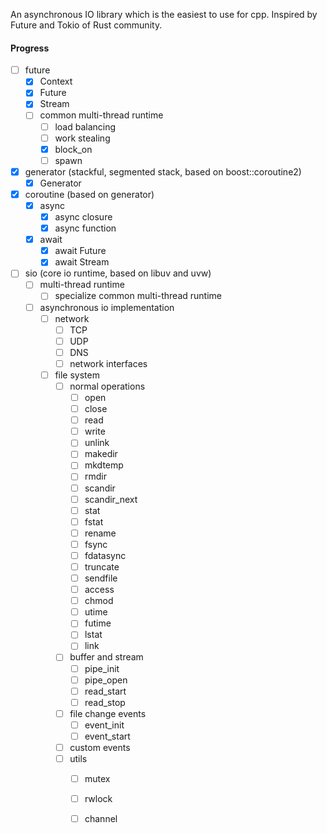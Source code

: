 An asynchronous IO library which is the easiest to use for cpp. Inspired by Future and Tokio of Rust community.


#### Progress
- [ ] future
    - [x] Context
    - [x] Future
    - [x] Stream
    - [ ] common multi-thread runtime
        - [ ] load balancing
        - [ ] work stealing
        - [x] block_on
        - [ ] spawn
- [x] generator (stackful, segmented stack, based on boost::coroutine2)
    - [x] Generator
- [x] coroutine (based on generator)
    - [x] async
        - [x] async closure
        - [x] async function
    - [x] await
        - [x] await Future
        - [x] await Stream
- [ ] sio (core io runtime, based on libuv and uvw)
    - [ ] multi-thread runtime
        - [ ] specialize common multi-thread runtime
    - [ ] asynchronous io implementation
        - [ ] network
            - [ ] TCP
            - [ ] UDP
            - [ ] DNS
            - [ ] network interfaces
        - [ ] file system
            - [ ] normal operations
                - [ ] open
                - [ ] close
                - [ ] read   
                - [ ] write
                - [ ] unlink
                - [ ] makedir
                - [ ] mkdtemp
                - [ ] rmdir
                - [ ] scandir
                - [ ] scandir_next
                - [ ] stat
                - [ ] fstat
                - [ ] rename
                - [ ] fsync
                - [ ] fdatasync
                - [ ] truncate
                - [ ] sendfile
                - [ ] access
                - [ ] chmod
                - [ ] utime
                - [ ] futime
                - [ ] lstat
                - [ ] link
            - [ ] buffer and stream
                - [ ] pipe_init
                - [ ] pipe_open
                - [ ] read_start
                - [ ] read_stop
            - [ ] file change events 
                - [ ] event_init
                - [ ] event_start
            - [ ] custom events 
            - [ ] utils
                - [ ] mutex
                - [ ] rwlock
                - [ ] channel

        
        
    